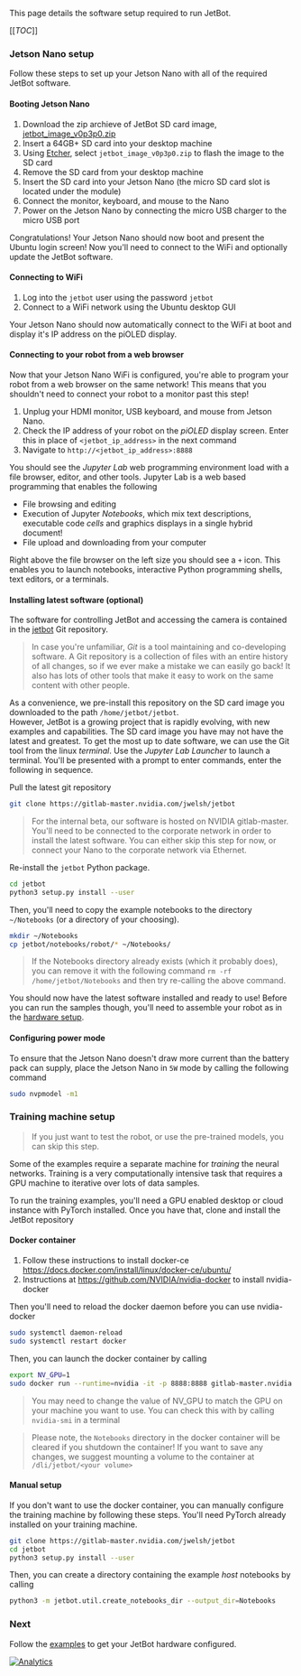 This page details the software setup required to run JetBot.

[[_TOC_]]

### Jetson Nano setup

Follow these steps to set up your Jetson Nano with all of the required JetBot software.

#### Booting Jetson Nano

1. Download the zip archieve of JetBot SD card image, [jetbot_image_v0p3p0.zip](https://drive.google.com/file/d/19AtDdsbMN-xoKSzh1ZsBh9T4RTnzSmQh/view?usp=sharing)
2. Insert a 64GB+ SD card into your desktop machine
3. Using [Etcher](https://www.balena.io/etcher/), select ``jetbot_image_v0p3p0.zip`` to flash the image to the SD card 
4. Remove the SD card from your desktop machine
5. Insert the SD card into your Jetson Nano (the micro SD card slot is located 
   under the module)
6. Connect the monitor, keyboard, and mouse to the Nano
7. Power on the Jetson Nano by connecting the micro USB charger to the micro USB port

Congratulations!  Your Jetson Nano should now boot and present the Ubuntu login screen!  Now you'll need to connect to the WiFi and optionally update the JetBot software.

#### Connecting to WiFi

1. Log into the ``jetbot`` user using the password ``jetbot``
2. Connect to a WiFi network using the Ubuntu desktop GUI

Your Jetson Nano should now automatically connect to the WiFi at boot and display it's IP address on the piOLED display.

#### Connecting to your robot from a web browser

Now that your Jetson Nano WiFi is configured, you're able to program your robot from a 
web browser on the same network!  This means that you shouldn't need to connect your robot
to a monitor past this step! 

1. Unplug your HDMI monitor, USB keyboard, and mouse from Jetson Nano.
2. Check the IP address of your robot on the *piOLED* display screen.  Enter this in place of ``<jetbot_ip_address>`` in the next command
3. Navigate to ``http://<jetbot_ip_address>:8888``

You should see the *Jupyter Lab* web programming environment load with a file browser, editor, and other tools. Jupyter Lab is a web based programming that enables the following 

* File browsing and editing
* Execution of Jupyter *Notebooks*, which mix text descriptions, executable code *cells* and graphics displays in a single hybrid document!
* File upload and downloading from your computer

Right above the file browser on the left size you should see a ``+`` icon.  This enables you to
launch notebooks, interactive Python programming shells, text editors, or a terminals.

#### Installing latest software (optional)

The software for controlling JetBot and accessing the camera is contained in the 
[jetbot](https://gitlab-master.nvidia.com/jwelsh/jetbot) Git repository.  

> In case you're unfamiliar, *Git* is a tool 
maintaining and co-developing software.  A Git repository is a collection of files
with an entire history of all changes, so if we ever make a mistake we can easily 
go back!  It also has lots of other tools that make it easy to work on the same
content with other people.

As a convenience, we pre-install this repository on the SD card image you downloaded 
to the path ``/home/jetbot/jetbot``.  
However, JetBot is a growing project that is rapidly evolving, with new examples and capabilities.  The SD card image you have may not have the latest and greatest.  To get the most up to date software, we can use
the Git tool from the linux *terminal*.  Use the *Jupyter Lab Launcher* to launch a terminal.  You'll be presented with a prompt to enter commands,
enter the following in sequence.

Pull the latest git repository
```bash
git clone https://gitlab-master.nvidia.com/jwelsh/jetbot
```

> For the internal beta, our software is hosted on NVIDIA gitlab-master.  You'll need to be connected to the corporate network in order to install the latest software.  You can either
skip this step for now, or connect your Nano to the corporate network via Ethernet.  

Re-install the ``jetbot`` Python package.

```bash
cd jetbot
python3 setup.py install --user
```

Then, you'll need to copy the example notebooks to the directory ``~/Notebooks`` (or a directory of your choosing).

```bash
mkdir ~/Notebooks
cp jetbot/notebooks/robot/* ~/Notebooks/
```

> If the Notebooks directory already exists (which it probably does), you can remove it with the following command
> ``rm -rf /home/jetbot/Notebooks`` and then try re-calling the above command.

You should now have the latest software installed and ready to use!  Before you can run the samples though, you'll need to assemble your robot as in the [hardware setup](hardware-setup).

#### Configuring power mode

To ensure that the Jetson Nano doesn't draw more current than the battery pack can supply,
place the Jetson Nano in ``5W`` mode by calling the following command

```bash
sudo nvpmodel -m1
```

### Training machine setup

> If you just want to test the robot, or use the pre-trained models, you can skip this step. 

Some of the examples require a separate machine for *training* the neural networks.  Training
is a very computationally intensive task that requires a GPU machine to iterative over lots
of data samples.

To run the training examples, you'll need a GPU enabled desktop or cloud instance with PyTorch installed. Once you have that, clone and install the JetBot repository

#### Docker container

1. Follow these instructions to install docker-ce https://docs.docker.com/install/linux/docker-ce/ubuntu/
2. Instructions at https://github.com/NVIDIA/nvidia-docker to install nvidia-docker

Then you'll need to reload the docker daemon before you can use nvidia-docker

```bash
sudo systemctl daemon-reload
sudo systemctl restart docker
```

Then, you can launch the docker container by calling

```bash
export NV_GPU=1
sudo docker run --runtime=nvidia -it -p 8888:8888 gitlab-master.nvidia.com:5005/jwelsh/jetbot/jetbot-host:v0.2.0
```

> You may need to change the value of NV_GPU to match the GPU on your machine you want to use.  You can check this
> with by calling ``nvidia-smi`` in a terminal

> Please note, the ``Notebooks`` directory in the docker container will be cleared if you shutdown the container!
> If you want to save any changes, we suggest mounting a volume to the container at ``/dli/jetbot/<your volume>``

#### Manual setup

If you don't want to use the docker container, you can manually configure the training machine by following these steps.
You'll need PyTorch already installed on your training machine.

```bash
git clone https://gitlab-master.nvidia.com/jwelsh/jetbot
cd jetbot
python3 setup.py install --user
```

Then, you can create a directory containing the example *host* notebooks by calling

```bash
python3 -m jetbot.util.create_notebooks_dir --output_dir=Notebooks
```

### Next

Follow the [examples](examples) to get your JetBot hardware configured.


[![Analytics](https://ga-beacon.appspot.com/UA-135919510-1/jetbot/wiki/Software-Setup/?pixel)](https://github.com/igrigorik/ga-beacon)